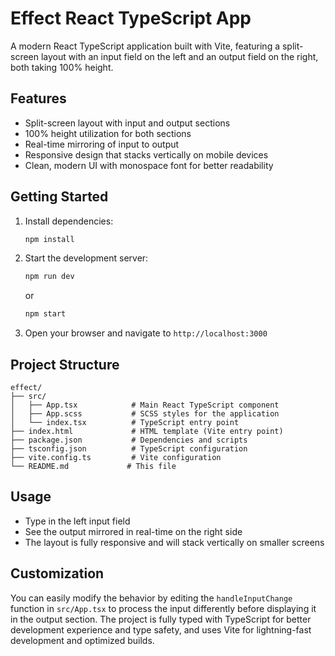 # Effect React TypeScript App

A modern React TypeScript application built with Vite, featuring a split-screen layout with an input field on the left and an output field on the right, both taking 100% height.

## Features

- Split-screen layout with input and output sections
- 100% height utilization for both sections
- Real-time mirroring of input to output
- Responsive design that stacks vertically on mobile devices
- Clean, modern UI with monospace font for better readability

## Getting Started

1. Install dependencies:
   ```bash
   npm install
   ```

2. Start the development server:
   ```bash
   npm run dev
   ```
   or
   ```bash
   npm start
   ```

3. Open your browser and navigate to `http://localhost:3000`

## Project Structure

```
effect/
├── src/
│   ├── App.tsx            # Main React TypeScript component
│   ├── App.scss           # SCSS styles for the application
│   └── index.tsx          # TypeScript entry point
├── index.html             # HTML template (Vite entry point)
├── package.json           # Dependencies and scripts
├── tsconfig.json          # TypeScript configuration
├── vite.config.ts         # Vite configuration
└── README.md             # This file
```

## Usage

- Type in the left input field
- See the output mirrored in real-time on the right side
- The layout is fully responsive and will stack vertically on smaller screens

## Customization

You can easily modify the behavior by editing the `handleInputChange` function in `src/App.tsx` to process the input differently before displaying it in the output section. The project is fully typed with TypeScript for better development experience and type safety, and uses Vite for lightning-fast development and optimized builds.
